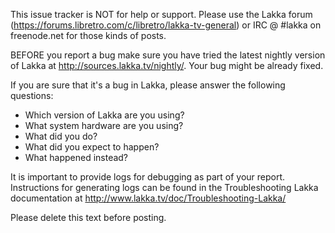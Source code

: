 This issue tracker is NOT for help or support. Please use the Lakka forum (https://forums.libretro.com/c/libretro/lakka-tv-general) or IRC @ #lakka on freenode.net for those kinds of posts.

BEFORE you report a bug make sure you have tried the latest nightly version of Lakka at http://sources.lakka.tv/nightly/. Your bug might be already fixed.

If you are sure that it's a bug in Lakka, please answer the following questions:
- Which version of Lakka are you using?
- What system hardware are you using?
- What did you do?
- What did you expect to happen?
- What happened instead?

It is important to provide logs for debugging as part of your report. Instructions for generating logs can be found in the Troubleshooting Lakka documentation at http://www.lakka.tv/doc/Troubleshooting-Lakka/

Please delete this text before posting.
